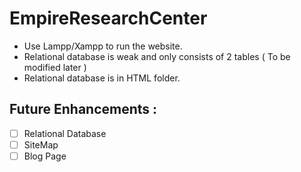 # EmpireResearchCenter
- Use Lampp/Xampp to run the website. 
- Relational database is weak and only consists of 2 tables ( To be modified later )
- Relational database is in HTML folder.

## Future Enhancements : 
- [ ] Relational Database
- [ ] SiteMap
- [ ] Blog Page 
